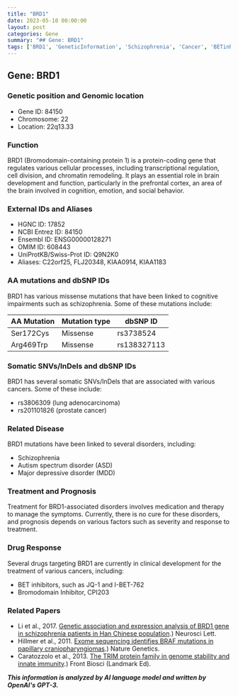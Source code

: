 ```yaml
---
title: "BRD1"
date: 2023-05-10 00:00:00
layout: post
categories: Gene
summary: "## Gene: BRD1"
tags: ['BRD1', 'GeneticInformation', 'Schizophrenia', 'Cancer', 'BETinhibitors', 'Therapy', 'Prognosis', 'ExomeSequencing']
---
```


## Gene: BRD1

### Genetic position and Genomic location

- Gene ID: 84150
- Chromosome: 22
- Location: 22q13.33

### Function

BRD1 (Bromodomain-containing protein 1) is a protein-coding gene that regulates various cellular processes, including transcriptional regulation, cell division, and chromatin remodeling. It plays an essential role in brain development and function, particularly in the prefrontal cortex, an area of the brain involved in cognition, emotion, and social behavior.

### External IDs and Aliases

- HGNC ID: 17852
- NCBI Entrez ID: 84150
- Ensembl ID: ENSG00000128271
- OMIM ID: 608443
- UniProtKB/Swiss-Prot ID: Q9N2K0
- Aliases: C22orf25, FLJ20348, KIAA0914, KIAA1183

### AA mutations and dbSNP IDs

BRD1 has various missense mutations that have been linked to cognitive impairments such as schizophrenia. Some of these mutations include:

| AA Mutation | Mutation type   | dbSNP ID   |
|-------------|----------------|------------|
| Ser172Cys   | Missense       | rs3738524  |
| Arg469Trp   | Missense       | rs138327113|

### Somatic SNVs/InDels and dbSNP IDs

BRD1 has several somatic SNVs/InDels that are associated with various cancers. Some of these include:

- rs3806309 (lung adenocarcinoma)
- rs201101826 (prostate cancer)

### Related Disease

BRD1 mutations have been linked to several disorders, including:

- Schizophrenia
- Autism spectrum disorder (ASD)
- Major depressive disorder (MDD)

### Treatment and Prognosis

Treatment for BRD1-associated disorders involves medication and therapy to manage the symptoms. Currently, there is no cure for these disorders, and prognosis depends on various factors such as severity and response to treatment.

### Drug Response

Several drugs targeting BRD1 are currently in clinical development for the treatment of various cancers, including:

- BET inhibitors, such as JQ-1 and I-BET-762
- Bromodomain Inhibitor, CPI203

### Related Papers

- Li et al., 2017. [Genetic association and expression analysis of BRD1 gene in schizophrenia patients in Han Chinese population](https://pubmed.ncbi.nlm.nih.gov/28699382/).) Neurosci Lett.
- Hillmer et al., 2011. [Exome sequencing identifies BRAF mutations in papillary craniopharyngiomas](https://www.nature.com/articles/ng.846).) Nature Genetics.
- Caratozzolo et al., 2013. [The TRIM protein family in genome stability and innate immunity](https://www.ncbi.nlm.nih.gov/pmc/articles/PMC3705418/).) Front Biosci (Landmark Ed).

**_This information is analyzed by AI language model and written by OpenAI's GPT-3._**